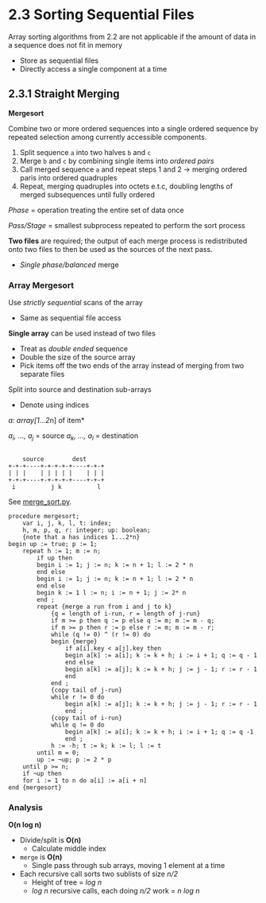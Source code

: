 # 2.3 Sorting Sequential Files

Array sorting algorithms from 2.2 are not applicable if the amount of data in a sequence does not fit in memory

- Store as sequential files
- Directly access a single component at a time

## 2.3.1 Straight Merging

**Mergesort**

Combine two or more ordered sequences into a single ordered sequence by repeated selection among currently accessible components.

1. Split sequence `a` into two halves `b` and `c`
2. Merge `b` and `c` by combining single items into _ordered pairs_
3. Call merged sequence `a` and repeat steps 1 and 2 -> merging ordered paris into ordered quadruples
4. Repeat, merging quadruples into octets e.t.c, doubling lengths of merged subsequences until fully ordered

_Phase_ = operation treating the entire set of data once

_Pass/Stage_ = smallest subprocess repeated to perform the sort process

**Two files** are required; the output of each merge process is redistributed onto two files to then be used as the sources of the next pass.

- _Single phase/balanced_ merge

### Array Mergesort

Use _strictly sequential_ scans of the array

- Same as sequential file access

**Single array** can be used instead of two files

- Treat as _double ended_ sequence
- Double the size of the source array
- Pick items off the two ends of the array instead of merging from two separate files

Split into source and destination sub-arrays

- Denote using indices

*a: array[1...2*n] of item\*

_a<sub>i</sub>, ..., a<sub>j</sub>_ = source
_a<sub>k</sub>, ..., a<sub>l</sub>_ = destination

```

    source        dest
+-+-+----+-+-+-+-+----+-+-+
| | |    | | | | |    | | |
+-+-+----+-+-+-+-+----+-+-+
 i          j k          l
```

See [merge_sort.py](./code/merge_sort.py).

```
procedure mergesort;
    var i, j, k, l, t: index;
    h, m, p, q, r: integer; up: boolean;
    {note that a has indices 1...2*n}
begin up := true; p := 1;
    repeat h := 1; m := n;
        if up then
        begin i := 1; j := n; k := n + 1; l := 2 * n
        end else
        begin i := 1; j := n; k := n + 1; l := 2 * n
        end else
        begin k := 1 l := n; i := n + 1; j := 2* n
        end ;
        repeat {merge a run from i and j to k}
            {q = length of i-run, r = length of j-run}
            if m >= p then q := p else q := m; m := m - q;
            if m >= p then r := p else r := m; m := m - r;
            while (q != 0) ^ (r != 0) do
            begin {merge}
                if a[i].key < a[j].key then
                begin a[k] := a[i]; k := k + h; i := i + 1; q := q - 1
                end else
                begin a[k] := a[j]; k := k + h; j := j - 1; r := r - 1
                end
            end ;
            {copy tail of j-run}
            while r != 0 do
                begin a[k] := a[j]; k := k + h; j := j - 1; r := r - 1
                end ;
            {copy tail of i-run}
            while q != 0 do
                begin a[k] := a[i]; k := k + h; i := i + 1; q := q -1
                end ;
            h := -h; t := k; k := l; l := t
        until m = 0;
        up := ¬up; p := 2 * p
    until p >= n;
    if ¬up then
    for i := 1 to n do a[i] := a[i + n]
end {mergesort}
```

### Analysis

**O(n log n)**

- Divide/split is **O(n)**
  - Calculate middle index
- `merge` is **O(n)**
  - Single pass through sub arrays, moving 1 element at a time
- Each recursive call sorts two sublists of size _n/2_
  - Height of tree = _log n_
  - _log n_ recursive calls, each doing _n/2_ work = _n log n_
